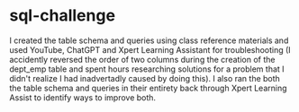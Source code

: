 # sql-challenge

I created the table schema and queries using class reference materials and used YouTube, ChatGPT and Xpert Learning Assistant for troubleshooting (I accidently reversed the order of two columns during the creation of the dept_emp table and spent hours researching solutions for a problem that I didn't realize I had inadvertadly caused by doing this).  I also ran the both the table schema and queries in their entirety back through Xpert Learning Assist to identify ways to improve both.
 

